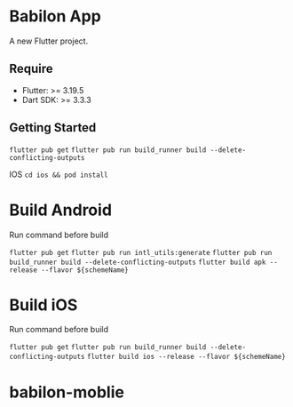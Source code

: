 # Babilon App

A new Flutter project.

## Require
- Flutter: >= 3.19.5
- Dart SDK: >= 3.3.3

## Getting Started
`flutter pub get`
`flutter pub run build_runner build --delete-conflicting-outputs`

IOS
`cd ios && pod install`

# Build Android
Run command before build

`flutter pub get`
`flutter pub run intl_utils:generate`
`flutter pub run build_runner build --delete-conflicting-outputs`
`flutter build apk --release --flavor ${schemeName}`


# Build iOS
Run command before build

`flutter pub get`
`flutter pub run build_runner build --delete-conflicting-outputs`
`flutter build ios --release --flavor ${schemeName}`
# babilon-moblie
